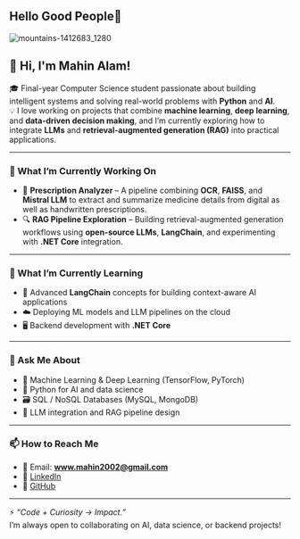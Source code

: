 ## Hello Good People👋


![mountains-1412683_1280](https://github.com/user-attachments/assets/be4e0da2-6786-444f-86d5-4ea3f903c132)


## 👋 Hi, I'm Mahin Alam!

🎓 Final-year Computer Science student passionate about building intelligent systems and solving real-world problems with **Python** and **AI**.  
💡 I love working on projects that combine **machine learning**, **deep learning**, and **data-driven decision making**, and I’m currently exploring how to integrate **LLMs** and **retrieval-augmented generation (RAG)** into practical applications.

---

### 🔭 What I’m Currently Working On
- 🧠 **Prescription Analyzer** – A pipeline combining **OCR**, **FAISS**, and **Mistral LLM** to extract and summarize medicine details from digital as well as handwritten prescriptions.
- 🔍 **RAG Pipeline Exploration** – Building retrieval-augmented generation workflows using **open-source LLMs**, **LangChain**, and experimenting with **.NET Core** integration.

---

### 🌱 What I’m Currently Learning
- 🔗 Advanced **LangChain** concepts for building context-aware AI applications  
- ☁️ Deploying ML models and LLM pipelines on the cloud  
- 🖥️ Backend development with **.NET Core**

---

### 💬 Ask Me About
- 🧠 Machine Learning & Deep Learning (TensorFlow, PyTorch)  
- 🐍 Python for AI and data science  
- 🗃️ SQL / NoSQL Databases (MySQL, MongoDB)  
- 🤖 LLM integration and RAG pipeline design

---

### 📫 How to Reach Me
- 📧 Email: **www.mahin2002@gmail.com**  
- 🔗 [LinkedIn](https://linkedin.com/in/mahin-alam1)  
- 🐙 [GitHub](https://github.com/MahinA1am)

---

⚡ *“Code + Curiosity → Impact.”*  
I’m always open to collaborating on AI, data science, or backend projects!

